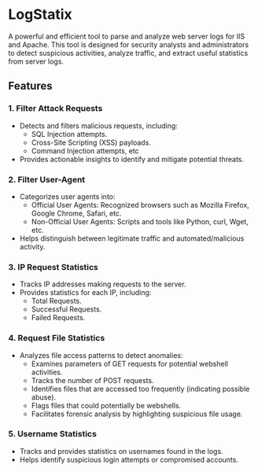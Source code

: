 # LogStatix
A powerful and efficient tool to parse and analyze web server logs for IIS and Apache. This tool is designed for security analysts and administrators to detect suspicious activities, analyze traffic, and extract useful statistics from server logs.

## Features
### 1. Filter Attack Requests
* Detects and filters malicious requests, including:
    * SQL Injection attempts.
    * Cross-Site Scripting (XSS) payloads.
    * Command Injection attempts, etc
* Provides actionable insights to identify and mitigate potential threats.

### 2. Filter User-Agent
* Categorizes user agents into:
    * Official User Agents: Recognized browsers such as Mozilla Firefox, Google Chrome, Safari, etc.
    * Non-Official User Agents: Scripts and tools like Python, curl, Wget, etc.
* Helps distinguish between legitimate traffic and automated/malicious activity.

### 3. IP Request Statistics
* Tracks IP addresses making requests to the server.
* Provides statistics for each IP, including:
    * Total Requests.
    * Successful Requests.
    * Failed Requests.
 
### 4. Request File Statistics
* Analyzes file access patterns to detect anomalies:
    * Examines parameters of GET requests for potential webshell activities.
    * Tracks the number of POST requests.
    * Identifies files that are accessed too frequently (indicating possible abuse).
    * Flags files that could potentially be webshells.
    * Facilitates forensic analysis by highlighting suspicious file usage.
 
### 5. Username Statistics
* Tracks and provides statistics on usernames found in the logs.
* Helps identify suspicious login attempts or compromised accounts.
